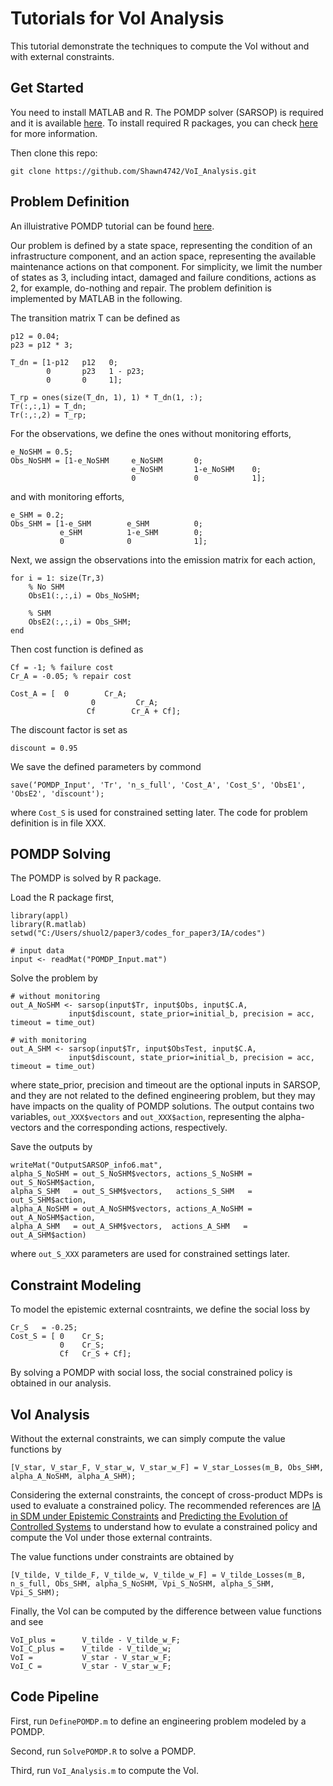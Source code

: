 # Tutorials for VoI Analysis
This tutorial demonstrate the techniques to compute the VoI without and with external constraints.


## Get Started

You need to install MATLAB and R. The POMDP solver (SARSOP) is required and it is available [here](https://github.com/boettiger-lab/sarsop). To install required R packages, you can check [here](https://r-coder.com/install-r-packages/) for more information.

Then clone this repo:

```
git clone https://github.com/Shawn4742/VoI_Analysis.git
```

## Problem Definition
An illuistrative POMDP tutorial can be found [here](http://www.pomdp.org/tutorial/). 

Our problem is defined by a state space, representing the condition of an infrastructure component, and an action space, representing the available maintenance actions on that component. For simplicity, we limit the number of states as 3, including intact, damaged and failure conditions, actions as 2, for example, do-nothing and repair. The problem definition is implemented by MATLAB in the following.

The transition matrix T can be defined as

```
p12 = 0.04;
p23 = p12 * 3;

T_dn = [1-p12   p12   0;
        0       p23   1 - p23;
        0       0     1];   
    
T_rp = ones(size(T_dn, 1), 1) * T_dn(1, :);
Tr(:,:,1) = T_dn; 
Tr(:,:,2) = T_rp; 
```

For the observations, we define the ones without monitoring efforts, 

```
e_NoSHM = 0.5;
Obs_NoSHM = [1-e_NoSHM     e_NoSHM       0;
                           e_NoSHM       1-e_NoSHM    0;
                           0             0            1];
```

and with monitoring efforts,

```
e_SHM = 0.2;
Obs_SHM = [1-e_SHM        e_SHM          0;
           e_SHM          1-e_SHM        0;
           0              0              1];
```

Next, we assign the observations into the emission matrix for each action,

```
for i = 1: size(Tr,3)
    % No SHM
    ObsE1(:,:,i) = Obs_NoSHM;
    
    % SHM
    ObsE2(:,:,i) = Obs_SHM;
end
```

Then cost function is defined as

```
Cf = -1; % failure cost
Cr_A = -0.05; % repair cost

Cost_A = [  0        Cr_A;
                  0         Cr_A;
                 Cf        Cr_A + Cf];
```

The discount factor is set as

```
discount = 0.95
```

We save the defined parameters by commond

```
save(‘POMDP_Input', 'Tr', 'n_s_full', 'Cost_A', 'Cost_S', 'ObsE1', 'ObsE2', 'discount');
```
where `Cost_S` is used for constrained setting later. The code for problem definition is in file XXX.

## POMDP Solving
The POMDP is solved by R package. 

Load the R package first,

```
library(appl)
library(R.matlab)
setwd("C:/Users/shuol2/paper3/codes_for_paper3/IA/codes")

# input data
input <- readMat("POMDP_Input.mat")
```

Solve the problem by 

```
# without monitoring
out_A_NoSHM <- sarsop(input$Tr, input$Obs, input$C.A,
	         input$discount, state_prior=initial_b, precision = acc, timeout = time_out)

# with monitoring
out_A_SHM <- sarsop(input$Tr, input$ObsTest, input$C.A,
	         input$discount, state_prior=initial_b, precision = acc, timeout = time_out)
```

where state_prior, precision and timeout are the optional inputs in SARSOP, and they are not related to the defined engineering problem, but they may have impacts on the quality of POMDP solutions. The output contains two variables, `out_XXX$vectors` and `out_XXX$action`, representing the alpha-vectors and the corresponding actions, respectively.

Save the outputs by

```
writeMat("OutputSARSOP_info6.mat", 
alpha_S_NoSHM = out_S_NoSHM$vectors, actions_S_NoSHM = out_S_NoSHM$action, 
alpha_S_SHM   = out_S_SHM$vectors,   actions_S_SHM   = out_S_SHM$action,
alpha_A_NoSHM = out_A_NoSHM$vectors, actions_A_NoSHM = out_A_NoSHM$action, 
alpha_A_SHM   = out_A_SHM$vectors,  actions_A_SHM   = out_A_SHM$action)
```
where `out_S_XXX` parameters are used for constrained settings later. 

## Constraint Modeling
To model the epistemic external cosntraints, we define the social loss by

```
Cr_S   = -0.25;
Cost_S = [ 0 	Cr_S;
           0 	Cr_S;
           Cf 	Cr_S + Cf];
```
By solving a POMDP with social loss, the social constrained policy is obtained in our analysis.


## VoI Analysis
Without the external constraints, we can simply compute the value functions by

```
[V_star, V_star_F, V_star_w, V_star_w_F] = V_star_Losses(m_B, Obs_SHM, alpha_A_NoSHM, alpha_A_SHM);
```


Considering the external constraints, the concept of cross-product MDPs is used to evaluate a constrained policy. The recommended references are [IA in SDM under Epistemic Constraints](https://arxiv.org/abs/2106.04984) and [Predicting the Evolution of Controlled Systems](https://ieeexplore.ieee.org/document/9406117) to understand how to evulate a constrained policy and compute the VoI under those external contraints.

The value functions under constraints are obtained by

```
[V_tilde, V_tilde_F, V_tilde_w, V_tilde_w_F] = V_tilde_Losses(m_B, n_s_full, Obs_SHM, alpha_S_NoSHM, Vpi_S_NoSHM, alpha_S_SHM, Vpi_S_SHM);
```

Finally, the VoI can be computed by the difference between value functions and see

```
VoI_plus =      V_tilde - V_tilde_w_F;
VoI_C_plus =    V_tilde - V_tilde_w;
VoI =           V_star - V_star_w_F;
VoI_C =         V_star - V_star_w_F;
```


## Code Pipeline
First, run `DefinePOMDP.m` to define an engineering problem modeled by a POMDP.

Second, run `SolvePOMDP.R` to solve a POMDP.

Third, run `VoI_Analysis.m` to compute the VoI.

